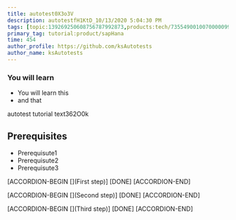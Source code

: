 ```yaml
---
title: autotest0X3o3V
description: autotestfH1KtD_10/13/2020 5:04:30 PM
tags: [topic:139269250608756787992873,products:tech/73554900100700000996,tutorial:experience/advanced]
primary_tag: tutorial:product/sapHana
time: 454
author_profile: https://github.com/ksAutotests
author_name: ksAutotests
---
```

### You will learn
- You will learn this
- and that

autotest tutorial text362O0k

## Prerequisites
- Prerequisute1
- Prerequisute2
- Prerequisute3

[ACCORDION-BEGIN [](First step)]
[DONE]
[ACCORDION-END]

[ACCORDION-BEGIN [](Second step)]
[DONE]
[ACCORDION-END]

[ACCORDION-BEGIN [](Third step)]
[DONE]
[ACCORDION-END]

